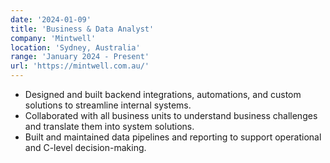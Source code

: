 ```yaml
---
date: '2024-01-09'
title: 'Business & Data Analyst'
company: 'Mintwell'
location: 'Sydney, Australia'
range: 'January 2024 - Present'
url: 'https://mintwell.com.au/'
---
```


- Designed and built backend integrations, automations, and custom solutions to streamline internal systems.
- Collaborated with all business units to understand business challenges and translate them into system solutions.
- Built and maintained data pipelines and reporting to support operational and C-level decision-making.
